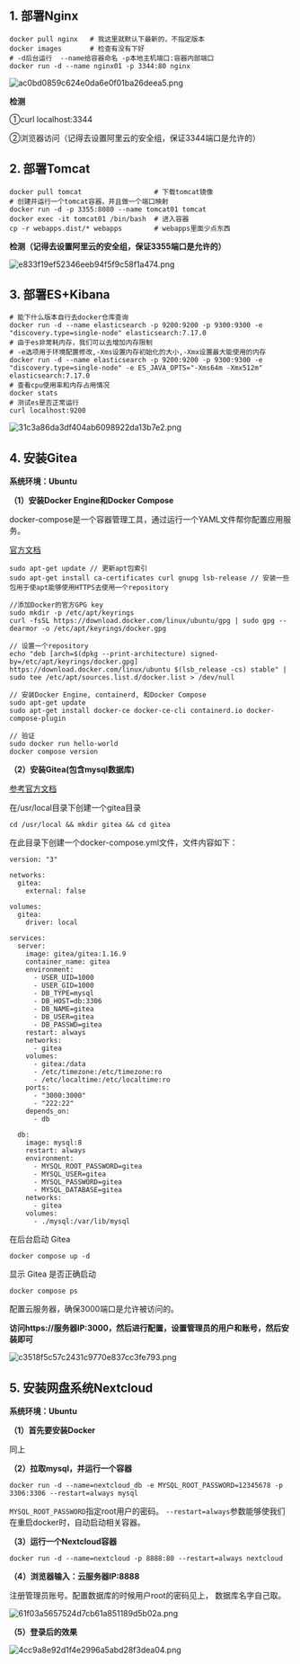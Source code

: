 ## 1. 部署Nginx

```
docker pull nginx   # 我这里就默认下最新的，不指定版本
docker images       # 检查有没有下好
# -d后台运行  --name给容器命名 -p本地主机端口:容器内部端口
docker run -d --name nginx01 -p 3344:80 nginx
```

![ac0bd0859c624e0da6e0f01ba26deea5.png](assets/8102119d82c8881c61544665aa688cba446a2dfa.png)

**检测**  

①curl localhost:3344  

②浏览器访问（记得去设置阿里云的安全组，保证3344端口是允许的）

## 2. 部署Tomcat

```
docker pull tomcat                  # 下载tomcat镜像
# 创建并运行一个tomcat容器，并且做一个端口映射
docker run -d -p 3355:8080 --name tomcat01 tomcat
docker exec -it tomcat01 /bin/bash  # 进入容器
cp -r webapps.dist/* webapps        # webapps里面少点东西
```

**检测（记得去设置阿里云的安全组，保证3355端口是允许的）**

![e833f19ef52346eeb94f5f9c58f1a474.png](assets/445fba735fdbecda3a5c043116990532c1a2b403.png)

## 3. 部署ES+Kibana

```
# 能下什么版本自行去docker仓库查询
docker run -d --name elasticsearch -p 9200:9200 -p 9300:9300 -e "discovery.type=single-node" elasticsearch:7.17.0
# 由于es非常耗内存，我们可以去增加内存限制
# -e选项用于环境配置修改,-Xms设置内存初始化的大小,-Xmx设置最大能使用的内存
docker run -d --name elasticsearch -p 9200:9200 -p 9300:9300 -e "discovery.type=single-node" -e ES_JAVA_OPTS="-Xms64m -Xmx512m" elasticsearch:7.17.0
# 查看cpu使用率和内存占用情况
docker stats
# 测试es是否正常运行
curl localhost:9200
```

![31c3a86da3df404ab6098922da13b7e2.png](assets/fe586e101c79d1ba3bb2594d34eeaf74525b8deb.png)

## 4. 安装Gitea

**系统环境：Ubuntu**

**（1）安装Docker Engine和Docker Compose**

docker-compose是一个容器管理工具，通过运行一个YAML文件帮你配置应用服务。

[官方文档](https://docs.docker.com/engine/install/ubuntu/ "官方文档")

```
sudo apt-get update // 更新apt包索引
sudo apt-get install ca-certificates curl gnupg lsb-release // 安装一些包用于使apt能够使用HTTPS去使用一个repository
 
//添加Docker的官方GPG key
sudo mkdir -p /etc/apt/keyrings
curl -fsSL https://download.docker.com/linux/ubuntu/gpg | sudo gpg --dearmor -o /etc/apt/keyrings/docker.gpg
 
// 设置一个repository
echo "deb [arch=$(dpkg --print-architecture) signed-by=/etc/apt/keyrings/docker.gpg] https://download.docker.com/linux/ubuntu $(lsb_release -cs) stable" | sudo tee /etc/apt/sources.list.d/docker.list > /dev/null
 
// 安装Docker Engine, containerd, 和Docker Compose
sudo apt-get update
sudo apt-get install docker-ce docker-ce-cli containerd.io docker-compose-plugin
 
// 验证
sudo docker run hello-world
docker compose version
```

**（2）安装Gitea(包含mysql数据库)**

[参考官方文档](https://docs.gitea.io/zh-cn/install-with-docker/#%E5%91%BD%E5%90%8D%E5%8D%B7 "参考官方文档")

在/usr/local目录下创建一个gitea目录

```
cd /usr/local && mkdir gitea && cd gitea 
```

在此目录下创建一个docker-compose.yml文件，文件内容如下：

```
version: "3"
 
networks:
  gitea:
    external: false
 
volumes:
  gitea:
    driver: local
 
services:
  server:
    image: gitea/gitea:1.16.9
    container_name: gitea
    environment:
      - USER_UID=1000
      - USER_GID=1000
      - DB_TYPE=mysql
      - DB_HOST=db:3306
      - DB_NAME=gitea
      - DB_USER=gitea
      - DB_PASSWD=gitea
    restart: always
    networks:
      - gitea
    volumes:
      - gitea:/data
      - /etc/timezone:/etc/timezone:ro
      - /etc/localtime:/etc/localtime:ro
    ports:
      - "3000:3000"
      - "222:22"
    depends_on:
      - db
 
  db:
    image: mysql:8
    restart: always
    environment:
      - MYSQL_ROOT_PASSWORD=gitea
      - MYSQL_USER=gitea
      - MYSQL_PASSWORD=gitea
      - MYSQL_DATABASE=gitea
    networks:
      - gitea
    volumes:
      - ./mysql:/var/lib/mysql
```

在后台启动 Gitea

```
docker compose up -d
```

显示 Gitea 是否正确启动

```
docker compose ps
```

配置云服务器，确保3000端口是允许被访问的。

**访问https://服务器IP:3000，然后进行配置，设置管理员的用户和账号，然后安装即可**

![c3518f5c57c2431c9770e837cc3fe793.png](assets/ba80515f7197d60e33f270b59d26e3c1eb19c137.png)

## 5. 安装网盘系统Nextcloud

**系统环境：Ubuntu**

**（1）首先要安装Docker**

同上

**（2）拉取mysql，并运行一个容器**

```
docker run -d --name=nextcloud_db -e MYSQL_ROOT_PASSWORD=12345678 -p 3306:3306 --restart=always mysql
```

`MYSQL_ROOT_PASSWORD`指定root用户的密码。
`--restart=always`参数能够使我们在重启docker时，自动启动相关容器。

**（3）运行一个Nextcloud容器**

```
docker run -d --name=nextcloud -p 8888:80 --restart=always nextcloud
```

**（4）浏览器输入：云服务器IP:8888**

注册管理员账号。配置数据库的时候用户root的密码见上， 数据库名字自己取。

![61f03a5657524d7cb61a851189d5b02a.png](assets/00babc3947c9f1101780676bd4392d7f4e8acf35.png)

**（5）登录后的效果**

![4cc9a8e92d1f4e2996a5abd28f3dea04.png](assets/49f7f7fb3dab33122dac5a876655ab4303c3426c.png)


